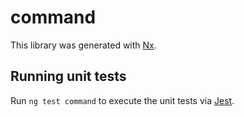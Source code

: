 # command

This library was generated with [Nx](https://nx.dev).

## Running unit tests

Run `ng test command` to execute the unit tests via [Jest](https://jestjs.io).
